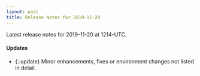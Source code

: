```yaml
---
layout: post
title: Release Notes for 2019-11-20
---
```


Latest release notes for 2019-11-20 at 1214-UTC.

<div class='updates' markdown='1'>

#### Updates

- {:.update} Minor enhancements, fixes or environment changes not listed in detail.

</div>


